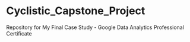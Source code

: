 # Cyclistic_Capstone_Project
Repository for My Final Case Study - Google Data Analytics Professional Certificate
